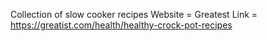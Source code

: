 Collection of slow cooker recipes
Website = Greatest
Link = https://greatist.com/health/healthy-crock-pot-recipes 